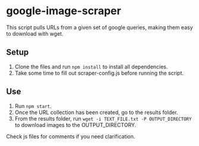 # google-image-scraper
This script pulls URLs from a given set of google queries, making them easy to download with wget.

## Setup
1. Clone the files and run `npm install` to install all dependencies.
2. Take some time to fill out scraper-config.js before running the script.

## Use
1. Run `npm start`.
2. Once the URL collection has been created, go to the results folder.
3. From the results folder, run `wget -i TEXT_FILE.txt -P OUTPUT_DIRECTORY` to download images to the OUTPUT_DIRECTORY.

Check js files for comments if you need clarification.
